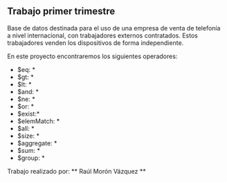 ## Trabajo primer trimestre 

Base de datos destinada para el uso de una empresa de venta de telefonía a nivel internacional, con trabajadores externos contratados. 
Estos trabajadores venden los dispositivos de forma independiente. 

En este proyecto encontraremos los siguientes operadores: 
* $eq: *
* $gt: *
* $lt: *
* $and: *
* $ne: *
* $or: *
* $exist:*
* $elemMatch: *
* $all: *
* $size: *
* $aggregate: *
* $sum: *
* $group: *

Trabajo realizado por:
** Raúl Morón Vázquez **
